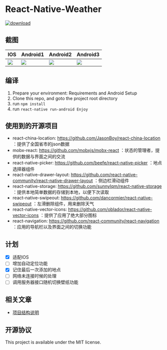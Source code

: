 # React-Native-Weather

[![download](https://www.pgyer.com/app/qrcode/simpleWeather)
](https://www.pgyer.com/simpleWeather)

## 截图


| IOS | Android1 | Android2 | Android3  |
| --- | --- | --- | --- |
|![](https://ws1.sinaimg.cn/large/006tNc79ly1fm9nb04p5gj30o21bcwku.jpg)  |![](https://ws1.sinaimg.cn/large/006tNc79ly1fm9ncddgd9j30p018gax8.jpg)  |![](https://ws4.sinaimg.cn/large/006tNc79ly1fm9nchpu5bj31401z44bx.jpg)  |![](https://ws2.sinaimg.cn/large/006tNc79ly1fm9ncmw9raj31401z4whx.jpg)  |


## 编译

1. Prepare your environment: Requirements and Android Setup
2. Clone this repo, and goto the project root directory
4. run `npm install`
5. run `react-native run-android
Enjoy`


## 使用到的开源项目

* react-china-location: https://github.com/JasonBoy/react-china-location ：提供了全国省市的json数据
* mobx-react: https://github.com/mobxjs/mobx-react  ：状态的管理者，提供的数据与界面之间的交流
* react-native-picker: https://github.com/beefe/react-native-picker  ：地点选择器组件
* react-native-drawer-layout: https://github.com/react-native-community/react-native-drawer-layout  ：侧边栏滑动组件
* react-native-storage: https://github.com/sunnylqm/react-native-storage  ：提供本地简单数据的存储到本地，以便下次读取
* react-native-swipeout: https://github.com/dancormier/react-native-swipeout  ：左滑删除组件，用来删除天气
* react-native-vector-icons: https://github.com/oblador/react-native-vector-icons  ：提供了应用了绝大部分图标
* react-navigation: https://github.com/react-community/react-navigation  ：应用的导航栏以及界面之间的切换功能

## 计划

* [x] 适配IOS
* [ ] 增加自动定位功能
* [x] 记住最后一次添加的地点
* [ ] 网络未连接时候的处理
* [ ] 调用服务器接口随机切换壁纸功能

## 相关文章
* [项目结构说明]()

## 开源协议

This project is available under the MIT license.

